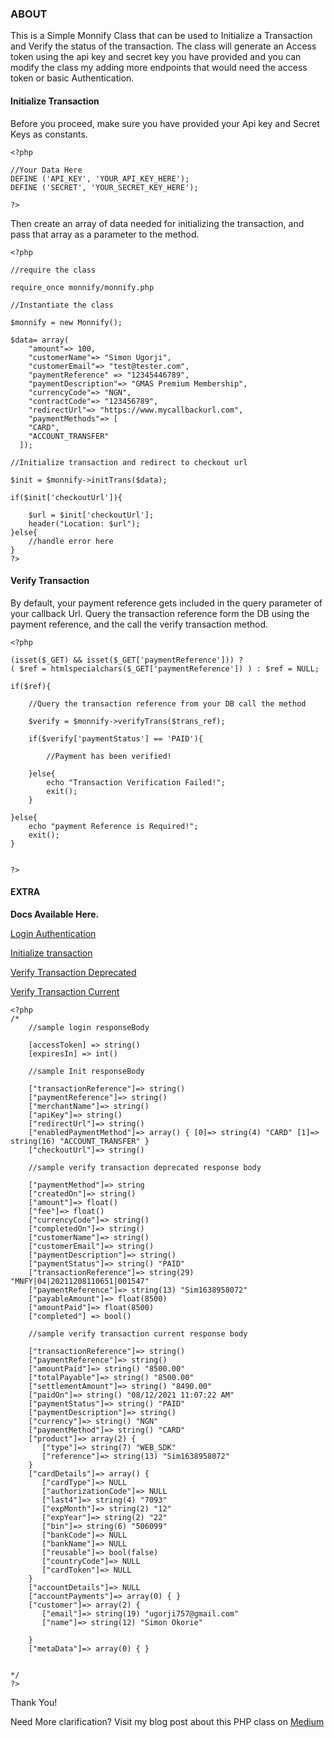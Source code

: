 ### ABOUT

This is a Simple Monnify Class that can be used to Initialize a Transaction and Verify the status of the transaction.
The class will generate an Access token using the api key and secret key you have provided and you can modify the class my adding more endpoints that would need the access token or basic Authentication.

#### Initialize Transaction

Before you proceed, make sure you have provided your Api key and Secret Keys as constants.

```
<?php

//Your Data Here
DEFINE ('API_KEY', 'YOUR_API_KEY_HERE');
DEFINE ('SECRET', 'YOUR_SECRET_KEY_HERE');

?>

``` 
Then create an array of data needed for initializing the transaction, and pass that array as a parameter to the method.

```
<?php

//require the class

require_once monnify/monnify.php

//Instantiate the class

$monnify = new Monnify();

$data= array(
 	"amount"=> 100,
  	"customerName"=> "Simon Ugorji",
  	"customerEmail"=> "test@tester.com",
  	"paymentReference" => "12345446789",
  	"paymentDescription"=> "GMAS Premium Membership",
  	"currencyCode"=> "NGN",
  	"contractCode"=> "123456789",
  	"redirectUrl"=> "https://www.mycallbackurl.com",
  	"paymentMethods"=> [
    "CARD",
    "ACCOUNT_TRANSFER"
  ]);

//Initialize transaction and redirect to checkout url

$init = $monnify->initTrans($data);

if($init['checkoutUrl']){

	$url = $init['checkoutUrl'];
	header("Location: $url");
}else{
	//handle error here
}
?>

``` 

#### Verify Transaction

By default, your payment reference gets included in the query parameter of your callback Url.
Query the transaction reference form the DB using the payment reference, and the call the verify transaction method.
```
<?php

(isset($_GET) && isset($_GET['paymentReference'])) ? 
( $ref = htmlspecialchars($_GET['paymentReference']) ) : $ref = NULL;

if($ref){

	//Query the transaction reference from your DB call the method

	$verify = $monnify->verifyTrans($trans_ref);

	if($verify['paymentStatus'] == 'PAID'){

		//Payment has been verified!

	}else{
		echo "Transaction Verification Failed!";
		exit();
	}

}else{
	echo "payment Reference is Required!";
	exit();
}


?>

```

#### EXTRA

**Docs Available Here.**

[Login Authentication](https://teamapt.atlassian.net/wiki/spaces/MON/pages/212008633/Authentication)

[Initialize transaction](https://teamapt.atlassian.net/wiki/spaces/MON/pages/213909259/Initialize+Transaction
)

[Verify Transaction Deprecated](https://teamapt.atlassian.net/wiki/spaces/MON/pages/212008662/Get+Transaction+Status+Deprecated)

[Verify Transaction Current](https://teamapt.atlassian.net/wiki/spaces/MON/pages/212008662/Get+Transaction+Status)

```
<?php	
/*
	//sample login responseBody

 	[accessToken] => string()
 	[expiresIn] => int()
 
	//sample Init responseBody

	["transactionReference"]=> string() 
	["paymentReference"]=> string() 
	["merchantName"]=> string() 
	["apiKey"]=> string() 
	["redirectUrl"]=> string() 
	["enabledPaymentMethod"]=> array() { [0]=> string(4) "CARD" [1]=> string(16) "ACCOUNT_TRANSFER" }
	["checkoutUrl"]=> string() 

	//sample verify transaction deprecated response body

 	["paymentMethod"]=> string 
 	["createdOn"]=> string() 
 	["amount"]=> float() 
 	["fee"]=> float() 
 	["currencyCode"]=> string()
 	["completedOn"]=> string() 
 	["customerName"]=> string() 
 	["customerEmail"]=> string() 
 	["paymentDescription"]=> string() 
 	["paymentStatus"]=> string() "PAID" 
 	["transactionReference"]=> string(29) "MNFY|04|20211208110651|001547" 
 	["paymentReference"]=> string(13) "Sim1638958072" 
 	["payableAmount"]=> float(8500) 
 	["amountPaid"]=> float(8500) 
 	["completed"] => bool()

 	//sample verify transaction current response body

 	["transactionReference"]=> string() 
    ["paymentReference"]=> string()
    ["amountPaid"]=> string() "8500.00" 
    ["totalPayable"]=> string() "8500.00" 
    ["settlementAmount"]=> string() "8490.00" 
    ["paidOn"]=> string() "08/12/2021 11:07:22 AM" 
    ["paymentStatus"]=> string() "PAID" 
    ["paymentDescription"]=> string() 
    ["currency"]=> string() "NGN" 
    ["paymentMethod"]=> string() "CARD" 
    ["product"]=> array(2) { 
       ["type"]=> string(7) "WEB_SDK" 
       ["reference"]=> string(13) "Sim1638958072" 
    } 
    ["cardDetails"]=> array() { 
       ["cardType"]=> NULL 
       ["authorizationCode"]=> NULL 
       ["last4"]=> string(4) "7093" 
       ["expMonth"]=> string(2) "12" 
       ["expYear"]=> string(2) "22" 
       ["bin"]=> string(6) "506099" 
       ["bankCode"]=> NULL 
       ["bankName"]=> NULL 
       ["reusable"]=> bool(false) 
       ["countryCode"]=> NULL 
       ["cardToken"]=> NULL  
    } 
    ["accountDetails"]=> NULL 
    ["accountPayments"]=> array(0) { } 
    ["customer"]=> array(2) { 
       ["email"]=> string(19) "ugorji757@gmail.com" 
       ["name"]=> string(12) "Simon Okorie" 
         
    } 
    ["metaData"]=> array(0) { }


*/
?>

```
Thank You!

Need More clarification? Visit my blog post about this PHP class on [Medium]()
